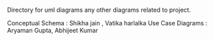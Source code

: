 Directory for uml diagrams 
any other diagrams related to project.

Conceptual Schema : Shikha jain , Vatika harlalka 
Use Case Diagrams : Aryaman Gupta, Abhijeet Kumar

